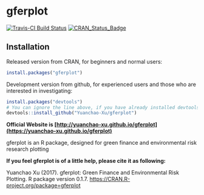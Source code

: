 # gferplot
[![Travis-CI Build Status](https://travis-ci.org/Yuanchao-Xu/gferplot.svg?branch=master)](https://travis-ci.org/Yuanchao-Xu/gferplot)
[![CRAN_Status_Badge](http://www.r-pkg.org/badges/version/gferplot)](https://cran.r-project.org/package=gferplot)


## Installation

Released version from CRAN, for beginners and normal users:

```R
install.packages("gferplot")
```

Development version from github, for experienced users and those who are interested in investigating:

```R
install.packages("devtools")
# You can ignore the line above, if you have already installed devtools
devtools::install_github("Yuanchao-Xu/gferplot")
```

**Official Website is [http://yuanchao-xu.github.io/gferplot](https://yuanchao-xu.github.io/gferplot)**

gferplot is an R package, designed for green finance and environmental risk research plotting

**If you feel gferplot is of a little help, please cite it as following:**

Yuanchao Xu (2017). gferplot: Green Finance and Environmental Risk Plotting. R package version 0.1.7.
  https://CRAN.R-project.org/package=gferplot




